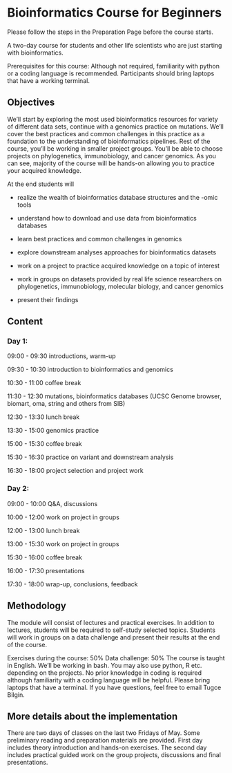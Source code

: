 # Bioinformatics Course for Beginners

Please follow the steps in the Preparation Page before the course starts.

A two-day course for students and other life scientists who are just starting with bioinformatics.

Prerequisites for this course: Although not required, familiarity with python or a coding language is recommended. Participants should bring laptops that have a working terminal.

## Objectives

We’ll start by exploring the most used bioinformatics resources for variety of different data sets, continue with a genomics practice on mutations. We’ll cover the best practices and common challenges in this practice as a foundation to the understanding of bioinformatics pipelines. Rest of the course, you’ll be working in smaller project groups. You’ll be able to choose projects on phylogenetics, immunobiology, and cancer genomics. As you can see, majority of the course will be hands-on allowing you to practice your acquired knowledge.

At the end students will 

- realize the wealth of bioinformatics database structures and the -omic tools 

- understand how to download and use data from bioinformatics databases

- learn best practices and common challenges in genomics

- explore downstream analyses approaches for bioinformatics datasets

- work on a project to practice acquired knowledge on a topic of interest

- work in groups on datasets provided by real life science researchers on phylogenetics, immunobiology, molecular biology, and cancer genomics

- present their findings 

## Content

### Day 1:

09:00 - 09:30 introductions, warm-up

09:30 - 10:30 introduction to bioinformatics and genomics

10:30 - 11:00 coffee break

11:30 - 12:30 mutations, bioinformatics databases (UCSC Genome browser, biomart, oma, string and others from SIB)

12:30 - 13:30 lunch break

13:30 - 15:00 genomics practice

15:00 - 15:30 coffee break

15:30 - 16:30 practice on variant and downstream analysis

16:30 - 18:00 project selection and project work

### Day 2:

09:00 - 10:00 Q&A, discussions

10:00 - 12:00 work on project in groups

12:00 - 13:00 lunch break

13:00 - 15:30 work on project in groups

15:30 - 16:00 coffee break

16:00 - 17:30 presentations

17:30 - 18:00 wrap-up, conclusions, feedback

## Methodology

The module will consist of lectures and practical exercises. In addition to lectures, students will be required to self-study selected topics. Students will work in groups on a data challenge and present their results at the end of the course. 

Exercises during the course: 50%
Data challenge: 50%
The course is taught in English. We’ll be working in bash. You may also use python, R etc. depending on the projects. No prior knowledge in coding is required although familiarity with a coding language will be helpful. Please bring laptops that have a terminal. If you have questions, feel free to email Tugce Bilgin.

## More details about the implementation

There are two days of classes on the last two Fridays of May. Some preliminary reading and preparation materials are provided. First day includes theory introduction and hands-on exercises. The second day includes practical guided work on the group projects, discussions and final presentations.


